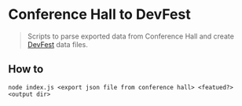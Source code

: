 # Conference Hall to DevFest

> Scripts to parse exported data from Conference Hall and create [DevFest](https://github.com/GDG-Paris/site-devfest) data files.

## How to

```shell script
node index.js <export json file from conference hall> <featued?> <output dir>
```
